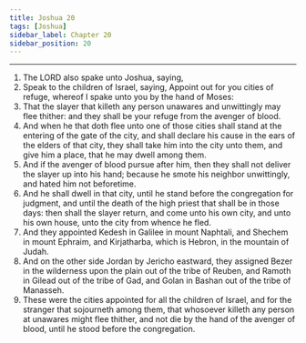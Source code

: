 ```yaml
---
title: Joshua 20
tags: [Joshua]
sidebar_label: Chapter 20
sidebar_position: 20
---
```


---
1. The LORD also spake unto Joshua, saying,
2. Speak to the children of Israel, saying, Appoint out for you cities of refuge, whereof I spake unto you by the hand of Moses:
3. That the slayer that killeth any person unawares and unwittingly may flee thither: and they shall be your refuge from the avenger of blood.
4. And when he that doth flee unto one of those cities shall stand at the entering of the gate of the city, and shall declare his cause in the ears of the elders of that city, they shall take him into the city unto them, and give him a place, that he may dwell among them.
5. And if the avenger of blood pursue after him, then they shall not deliver the slayer up into his hand; because he smote his neighbor unwittingly, and hated him not beforetime.
6. And he shall dwell in that city, until he stand before the congregation for judgment, and until the death of the high priest that shall be in those days: then shall the slayer return, and come unto his own city, and unto his own house, unto the city from whence he fled.
7. And they appointed Kedesh in Galilee in mount Naphtali, and Shechem in mount Ephraim, and Kirjatharba, which is Hebron, in the mountain of Judah.
8. And on the other side Jordan by Jericho eastward, they assigned Bezer in the wilderness upon the plain out of the tribe of Reuben, and Ramoth in Gilead out of the tribe of Gad, and Golan in Bashan out of the tribe of Manasseh.
9. These were the cities appointed for all the children of Israel, and for the stranger that sojourneth among them, that whosoever killeth any person at unawares might flee thither, and not die by the hand of the avenger of blood, until he stood before the congregation.